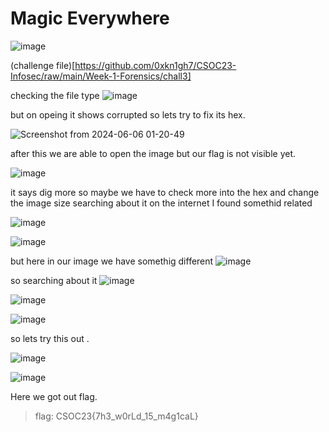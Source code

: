 # Magic Everywhere

![image](https://github.com/nikunjagarwal17/BanditOverTheWire/assets/144536875/ff88788a-b98a-4127-9e50-d7d2ee8520da)

(challenge file)[https://github.com/0xkn1gh7/CSOC23-Infosec/raw/main/Week-1-Forensics/chall3]

checking the file type 
![image](https://github.com/nikunjagarwal17/BanditOverTheWire/assets/144536875/94313b52-f038-44f5-a84d-7adcdbf9879b)

but on opeing it shows corrupted so lets try to fix its hex.

![Screenshot from 2024-06-06 01-20-49](https://github.com/nikunjagarwal17/BanditOverTheWire/assets/144536875/a189b827-49b5-4dee-a110-f3724aa73735)

after this we are able to open the image but our flag is not visible yet.

![image](https://github.com/nikunjagarwal17/BanditOverTheWire/assets/144536875/cf2ef7e4-fd9c-4710-85b0-fe4fa0a923dd)

it says dig more so maybe we have to check more into the hex and change the image size searching about it on the internet I found somethid related 

![image](https://github.com/nikunjagarwal17/BanditOverTheWire/assets/144536875/7156a751-e990-41b0-906c-5ca74fbc82d1)

![image](https://github.com/nikunjagarwal17/BanditOverTheWire/assets/144536875/d193a9a6-86ee-40eb-b22b-6aae59a23fc4)

but here in our image we have somethig different
![image](https://github.com/nikunjagarwal17/BanditOverTheWire/assets/144536875/291e0b70-a768-4eac-8f55-39ca0bc44a81)

so searching about it
![image](https://github.com/nikunjagarwal17/BanditOverTheWire/assets/144536875/12613f62-012b-4e64-9566-c359f8b9ad16)

![image](https://github.com/nikunjagarwal17/BanditOverTheWire/assets/144536875/6ee1b4cd-b4f6-4da3-9d64-ceff091221c2)

![image](https://github.com/nikunjagarwal17/BanditOverTheWire/assets/144536875/888421a9-4c14-48c6-8a06-9d6e4ed79c2a)


so lets try this out .

![image](https://github.com/nikunjagarwal17/BanditOverTheWire/assets/144536875/68d96d82-98b5-42e7-a075-075b88af0a53)

![image](https://github.com/nikunjagarwal17/BanditOverTheWire/assets/144536875/fb1f0dba-dff8-42f8-9712-a451e8e031d7)

Here we got out flag.

> flag: CSOC23{7h3_w0rLd_15_m4g1caL}
